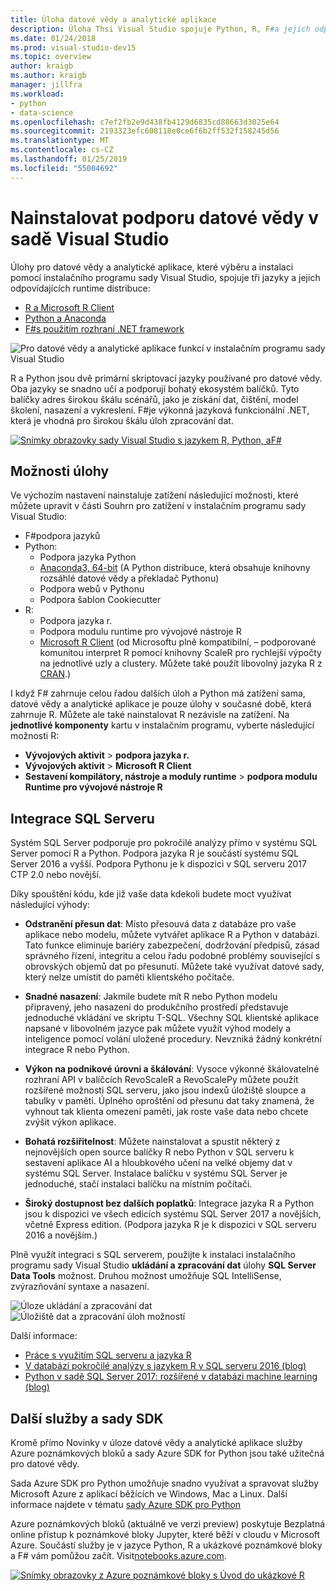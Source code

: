 ```yaml
---
title: Úloha datové vědy a analytické aplikace
description: Úloha Thsi Visual Studio spojuje Python, R, F#a jejich odpovídajících runtime distribuce, včetně Anaconda.
ms.date: 01/24/2018
ms.prod: visual-studio-dev15
ms.topic: overview
author: kraigb
ms.author: kraigb
manager: jillfra
ms.workload:
- python
- data-science
ms.openlocfilehash: c7ef2fb2e9d438fb4129d6835cd88663d3025e64
ms.sourcegitcommit: 2193323efc608118e0ce6f6b2ff532f158245d56
ms.translationtype: MT
ms.contentlocale: cs-CZ
ms.lasthandoff: 01/25/2019
ms.locfileid: "55004692"
---
```

# <a name="install-data-science-support-in-visual-studio"></a>Nainstalovat podporu datové vědy v sadě Visual Studio

Úlohy pro datové vědy a analytické aplikace, které výběru a instalaci pomocí instalačního programu sady Visual Studio, spojuje tři jazyky a jejich odpovídajících runtime distribuce:

- [R a Microsoft R Client](../rtvs/index.md)
- [Python a Anaconda](../python/overview-of-python-tools-for-visual-studio.md)
- [F#s použitím rozhraní .NET framework](/dotnet/fsharp/)

![Pro datové vědy a analytické aplikace funkcí v instalačním programu sady Visual Studio](media/data-science-workload.png)

R a Python jsou dvě primární skriptovací jazyky používané pro datové vědy. Oba jazyky se snadno učí a podporují bohatý ekosystém balíčků. Tyto balíčky adres širokou škálu scénářů, jako je získání dat, čištění, model školení, nasazení a vykreslení. F#je výkonná jazyková funkcionální .NET, která je vhodná pro širokou škálu úloh zpracování dat.

<!--Note link on the image because this one is large -->
[![Snímky obrazovky sady Visual Studio s jazykem R, Python, aF#](media/data-science-workload-screens.png)](media/data-science-workload-screens.png#lightbox)

## <a name="workload-options"></a>Možnosti úlohy

Ve výchozím nastavení nainstaluje zatížení následující možnosti, které můžete upravit v části Souhrn pro zatížení v instalačním programu sady Visual Studio:

- F#podpora jazyků
- Python:
  - Podpora jazyka Python
  - [Anaconda3, 64-bit](https://www.continuum.io) (A Python distribuce, která obsahuje knihovny rozsáhlé datové vědy a překladač Pythonu)
  - Podpora webů v Pythonu
  - Podpora šablon Cookiecutter
- R:
  - Podpora jazyka r.
  - Podpora modulu runtime pro vývojové nástroje R
  - [Microsoft R Client](/machine-learning-server/r-client/what-is-microsoft-r-client) (od Microsoftu plně kompatibilní, – podporované komunitou interpret R pomocí knihovny ScaleR pro rychlejší výpočty na jednotlivé uzly a clustery. Můžete také použít libovolný jazyka R z [CRAN](https://cran.r-project.org/).)

I když F# zahrnuje celou řadou dalších úloh a Python má zatížení sama, datové vědy a analytické aplikace je pouze úlohy v současné době, která zahrnuje R. Můžete ale také nainstalovat R nezávisle na zatížení. Na **jednotlivé komponenty** kartu v instalačním programu, vyberte následující možnosti R:

- **Vývojových aktivit** > **podpora jazyka r.**
- **Vývojových aktivit** > **Microsoft R Client**
- **Sestavení kompilátory, nástroje a moduly runtime** > **podpora modulu Runtime pro vývojové nástroje R**

## <a name="sql-server-integration"></a>Integrace SQL Serveru

Systém SQL Server podporuje pro pokročilé analýzy přímo v systému SQL Server pomocí R a Python. Podpora jazyka R je součástí systému SQL Server 2016 a vyšší. Podpora Pythonu je k dispozici v SQL serveru 2017 CTP 2.0 nebo novější.

Díky spouštění kódu, kde již vaše data kdekoli budete moct využívat následující výhody:

- **Odstranění přesun dat**: Místo přesouvá data z databáze pro vaše aplikace nebo modelu, můžete vytvářet aplikace R a Python v databázi. Tato funkce eliminuje bariéry zabezpečení, dodržování předpisů, zásad správného řízení, integritu a celou řadu podobné problémy související s obrovských objemů dat po přesunutí. Můžete také využívat datové sady, který nelze umístit do paměti klientského počítače.

- **Snadné nasazení**: Jakmile budete mít R nebo Python modelu připravený, jeho nasazení do produkčního prostředí představuje jednoduché vkládání ve skriptu T-SQL. Všechny SQL klientské aplikace napsané v libovolném jazyce pak můžete využít výhod modely a inteligence pomocí volání uložené procedury. Nevzniká žádný konkrétní integrace R nebo Python.

- **Výkon na podnikové úrovni a škálování**: Vysoce výkonné škálovatelné rozhraní API v balíčcích RevoScaleR a RevoScalePy můžete použít rozšířené možnosti SQL serveru, jako jsou indexů úložiště sloupce a tabulky v paměti. Úplného oproštění od přesunu dat taky znamená, že vyhnout tak klienta omezení paměti, jak roste vaše data nebo chcete zvýšit výkon aplikace.

- **Bohatá rozšiřitelnost**: Můžete nainstalovat a spustit některý z nejnovějších open source balíčky R nebo Python v SQL serveru k sestavení aplikace AI a hloubkového učení na velké objemy dat v systému SQL Server. Instalace balíčku v systému SQL Server je jednoduché, stačí instalaci balíčku na místním počítači.

- **Široký dostupnost bez dalších poplatků**: Integrace jazyka R a Python jsou k dispozici ve všech edicích systému SQL Server 2017 a novějších, včetně Express edition. (Podpora jazyka R je k dispozici v SQL serveru 2016 a novějším.)

Plně využít integraci s SQL serverem, použijte k instalaci instalačního programu sady Visual Studio **ukládání a zpracování dat** úlohy **SQL Server Data Tools** možnost. Druhou možnost umožňuje SQL IntelliSense, zvýrazňování syntaxe a nasazení.

![Úloze ukládání a zpracování dat](media/data-storage-workload.png) &nbsp;&nbsp;&nbsp;&nbsp; ![Úložiště dat a zpracování úloh možností](media/data-storage-workload-options.png)

Další informace:

- [Práce s využitím SQL serveru a jazyka R](integrating-sql-server-with-r.md)
- [V databázi pokročilé analýzy s jazykem R v SQL serveru 2016 (blog)](https://blogs.technet.microsoft.com/dataplatforminsider/2016/03/29/in-database-advanced-analytics-with-r-in-sql-server-2016/)
- [Python v sadě SQL Server 2017: rozšířené v databázi machine learning (blog)](https://blogs.technet.microsoft.com/dataplatforminsider/2017/04/19/python-in-sql-server-2017-enhanced-in-database-machine-learning/)

## <a name="additional-services-and-sdks"></a>Další služby a sady SDK

Kromě přímo Novinky v úloze datové vědy a analytické aplikace služby Azure poznámkových bloků a sady Azure SDK for Python jsou také užitečná pro datové vědy.

Sada Azure SDK pro Python umožňuje snadno využívat a spravovat služby Microsoft Azure z aplikací běžících ve Windows, Mac a Linux. Další informace najdete v tématu [sady Azure SDK pro Python](../python/azure-sdk-for-python.md)

Azure poznámkových bloků (aktuálně ve verzi preview) poskytuje Bezplatná online přístup k poznámkové bloky Jupyter, které běží v cloudu v Microsoft Azure. Součástí služby je v jazyce Python, R a ukázkové poznámkové bloky a F# vám pomůžou začít. Visit[notebooks.azure.com](https://notebooks.azure.com/).

<!--Note link on the image because this one is large -->
[![Snímky obrazovky z Azure poznámkové bloky s Úvod do ukázkové R](media/data-science-workload-notebooks.png)](media/data-science-workload-notebooks.png#lightbox)
